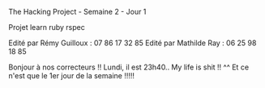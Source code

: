 The Hacking Project - Semaine 2 - Jour 1

Projet learn ruby rspec

Edité par Rémy Guilloux : 07 86 17 32 85
Edité par Mathilde Ray : 06 25 98 18 85

Bonjour à nos correcteurs !! Lundi, il est 23h40.. My life is shit !! ^^ Et ce n'est que le 1er jour de la semaine !!!!!
